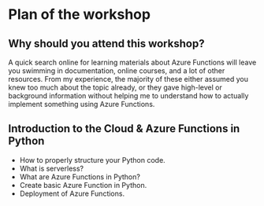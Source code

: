 # Plan of the workshop

## Why should you attend this workshop?
A quick search online for learning materials about Azure Functions will leave you swimming in documentation, online courses, and a lot of other resources. 
From my experience, the majority of these either assumed you knew too much about the topic already, or they gave high-level or background information without helping me to understand how to actually implement something using Azure Functions.

## Introduction to the Cloud & Azure Functions in Python
* How to properly structure your Python code.
* What is serverless?
* What are Azure Functions in Python?
* Create basic Azure Function in Python.
* Deployment of Azure Functions.
